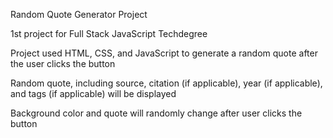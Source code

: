 Random Quote Generator Project

1st project for Full Stack JavaScript Techdegree

Project used HTML, CSS, and JavaScript to generate a random quote after the user clicks the button

Random quote, including source, citation (if applicable), year (if applicable), and tags (if applicable) will be displayed

Background color and quote will randomly change after user clicks the button
